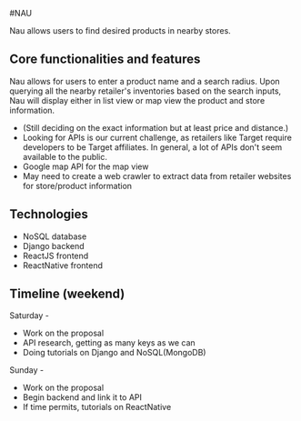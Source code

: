 #NAU

Nau allows users to find desired products in nearby stores.

## Core functionalities and features
Nau allows for users to enter a product name and a search radius. Upon querying all the nearby retailer's inventories based on the search inputs, Nau will display either in list view or map view the product and store information.
- (Still deciding on the exact information but at least price and distance.)
- Looking for APIs is our current challenge, as retailers like Target require developers to be Target affiliates. In general, a lot of APIs don't seem available to the public.
- Google map API for the map view
- May need to create a web crawler to extract data from retailer websites for store/product information


## Technologies
* NoSQL database
* Django backend
* ReactJS frontend
* ReactNative frontend

## Timeline (weekend)

Saturday -
* Work on the proposal
* API research, getting as many keys as we can
* Doing tutorials on Django and NoSQL(MongoDB)

Sunday -
* Work on the proposal
* Begin backend and link it to API
* If time permits, tutorials on ReactNative
